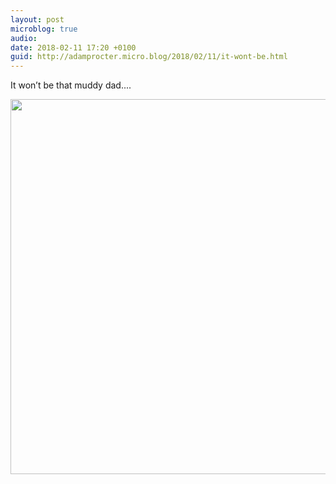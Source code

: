 ```yaml
---
layout: post
microblog: true
audio: 
date: 2018-02-11 17:20 +0100
guid: http://adamprocter.micro.blog/2018/02/11/it-wont-be.html
---
```

It won’t be that muddy dad....

<img src="http://discursive.adamprocter.co.uk/uploads/2018/3a041b41dc.jpg" width="600" height="600" />

